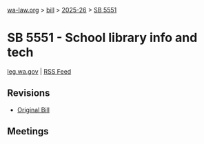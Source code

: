 [wa-law.org](/) > [bill](/bill/) > [2025-26](/bill/2025-26/) > [SB 5551](/bill/2025-26/sb/5551/)

# SB 5551 - School library info and tech
[leg.wa.gov](https://app.leg.wa.gov/billsummary?BillNumber=5551&Year=2025&Initiative=false) | [RSS Feed](./rss.xml)

## Revisions
* [Original Bill](1/)

## Meetings